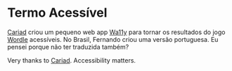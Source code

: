 # Termo Acessível

[Cariad](https://twitter.com/antagonistapp/) criou um pequeno web app [Wa11y](https://wa11y.co/) para tornar os resultados do jogo [Wordle](https://www.powerlanguage.co.uk/wordle/) acessíveis. No Brasil, Fernando criou uma versão portuguesa. Eu pensei porque não ter traduzida também? 

Very thanks to [Cariad](https://twitter.com/antagonistapp/). Accessibility matters. 
